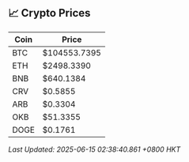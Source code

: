 ## 📈 Crypto Prices

| Coin | Price |
| ---- | ----- |
| BTC | $104553.7395 |
| ETH | $2498.3390 |
| BNB | $640.1384 |
| CRV | $0.5855 |
| ARB | $0.3304 |
| OKB | $51.3355 |
| DOGE | $0.1761 |

_Last Updated: 2025-06-15 02:38:40.861 +0800 HKT_